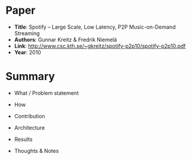 # Paper

* **Title**: Spotify – Large Scale, Low Latency, P2P
Music-on-Demand Streaming
* **Authors**: Gunnar Kreitz & Fredrik Niemelä
* **Link**: http://www.csc.kth.se/~gkreitz/spotify-p2p10/spotify-p2p10.pdf
* **Year**: 2010

# Summary

* What / Problem statement

* How

* Contribution

* Architecture

* Results

* Thoughts & Notes
